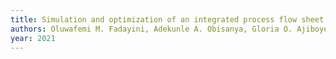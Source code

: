 ```yaml
---
title: Simulation and optimization of an integrated process flow sheet for cement production
authors: Oluwafemi M. Fadayini, Adekunle A. Obisanya, Gloria O. Ajiboye, Clement Madu, Tajudeen O. Ipaye, Taiwo O. Rabiu, Shola J. Ajayi, Joseph T. Akintola
year: 2021
---
```


